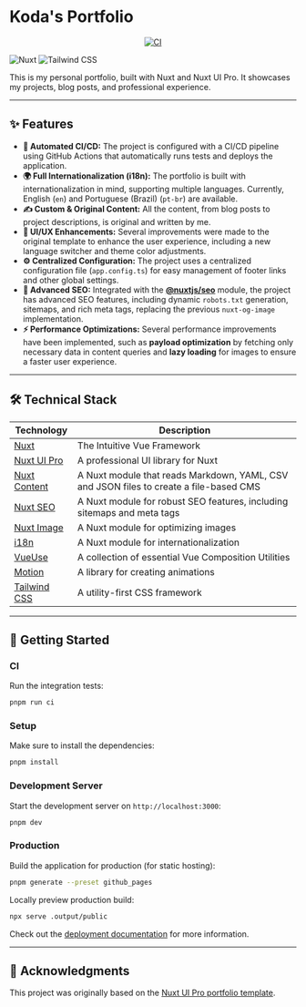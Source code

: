 # Koda's Portfolio

<p align="center">
  <a href="https://github.com/koda-kaolinite/kodaPortfolio/actions/workflows/ci.yml">
    <img src="https://img.shields.io/github/actions/workflow/status/koda-kaolinite/kodaPortfolio/deploy.yml?style=for-the-badge" alt="CI">
  </a>

[//]: # (  <a href="https://github.com/koda-kaolinite/kodaPortfolio/blob/main/LICENSE">)

[//]: # (    <img src="https://img.shields.io/badge/license-MIT-blue.svg?style=for-the-badge" alt="License">)

[//]: # (  </a>)
  <img src="https://img.shields.io/badge/Nuxt-00DC82?style=for-the-badge&logo=nuxt.js&logoColor=white" alt="Nuxt">
  <img src="https://img.shields.io/badge/Tailwind_CSS-38B2AC?style=for-the-badge&logo=tailwind-css&logoColor=white" alt="Tailwind CSS">
</p>

This is my personal portfolio, built with Nuxt and Nuxt UI Pro. It showcases my projects, blog posts, and professional
experience.

---

## ✨ Features

* **🤖 Automated CI/CD:** The project is configured with a CI/CD pipeline using GitHub Actions that automatically runs
  tests and deploys the application.
* **🌍 Full Internationalization (i18n):** The portfolio is built with internationalization in mind, supporting multiple
  languages. Currently, English (`en`) and Portuguese (Brazil) (`pt-br`) are available.
* **✍️ Custom & Original Content:** All the content, from blog posts to project descriptions, is original and written by
  me.
* **🎨 UI/UX Enhancements:** Several improvements were made to the original template to enhance the user experience,
  including a new language switcher and theme color adjustments.
* **⚙️ Centralized Configuration:** The project uses a centralized configuration file (`app.config.ts`) for easy
  management of footer links and other global settings.
* **🚀 Advanced SEO:** Integrated with the **[@nuxtjs/seo](https://nuxt.com/seo)** module, the project has advanced SEO features, including dynamic `robots.txt` generation, sitemaps, and rich meta tags, replacing the previous `nuxt-og-image` implementation.
* **⚡ Performance Optimizations:** Several performance improvements have been implemented, such as **payload optimization** by fetching only necessary data in content queries and **lazy loading** for images to ensure a faster user experience.

---

## 🛠️ Technical Stack

| Technology                                | Description                                                                            |
|-------------------------------------------|----------------------------------------------------------------------------------------|
| [Nuxt](https://nuxt.com/)                 | The Intuitive Vue Framework                                                            |
| [Nuxt UI Pro](https://ui.nuxt.com/pro)    | A professional UI library for Nuxt                                                     |
| [Nuxt Content](https://content.nuxt.com/) | A Nuxt module that reads Markdown, YAML, CSV and JSON files to create a file-based CMS |
| [Nuxt SEO](https://nuxt.com/seo)          | A Nuxt module for robust SEO features, including sitemaps and meta tags                |
| [Nuxt Image](https://image.nuxt.com/)     | A Nuxt module for optimizing images                                                    |
| [i18n](https://i18n.nuxtjs.org/)          | A Nuxt module for internationalization                                                 |
| [VueUse](https://vueuse.org/)             | A collection of essential Vue Composition Utilities                                    |
| [Motion](https://motion.dev/)             | A library for creating animations                                                      |
| [Tailwind CSS](https://tailwindcss.com/)  | A utility-first CSS framework                                                          |

---

## 🚀 Getting Started

### CI

Run the integration tests:

```bash
pnpm run ci
```

### Setup

Make sure to install the dependencies:

```bash
pnpm install
```

### Development Server

Start the development server on `http://localhost:3000`:

```bash
pnpm dev
```

### Production

Build the application for production (for static hosting):

```bash
pnpm generate --preset github_pages
```

Locally preview production build:

```bash
npx serve .output/public
```

Check out the [deployment documentation](https://nuxt.com/docs/getting-started/deployment) for more information.

---

## 🙏 Acknowledgments

This project was originally based on the [Nuxt UI Pro portfolio template](https://github.com/nuxt/ui-pro).

